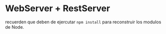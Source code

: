 # WebServer + RestServer

recuerden que deben de ejercutar `npm install` para reconstruir los modulos de Node.
